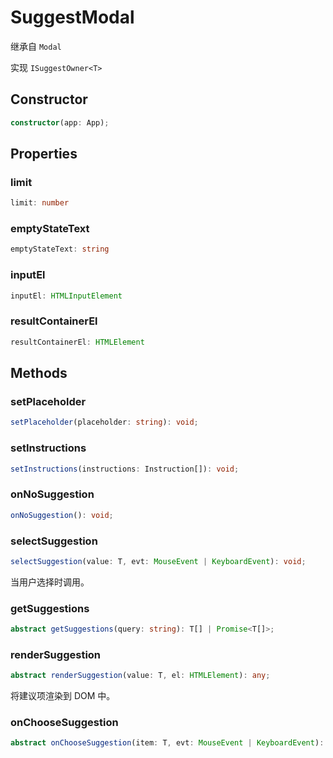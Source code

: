 <!--
 * @Author: haifeng.lu haifeng.lu@ly.com
 * @Date: 2022-08-23 11:37:51
 * @LastEditors: luhaifeng666
 * @LastEditTime: 2023-01-18 09:52:50
 * @Description: 
-->
# SuggestModal

继承自 `Modal`

实现 `ISuggestOwner<T>`

## Constructor

```ts
constructor(app: App);
```

## Properties

### limit

```ts
limit: number
```

### emptyStateText

```ts
emptyStateText: string
```

### inputEl

```ts
inputEl: HTMLInputElement
```

### resultContainerEl

```ts
resultContainerEl: HTMLElement
```

## Methods

### setPlaceholder

```ts
setPlaceholder(placeholder: string): void;
```

### setInstructions

```ts
setInstructions(instructions: Instruction[]): void;
```

### onNoSuggestion

```ts
onNoSuggestion(): void;
```

### selectSuggestion

```ts
selectSuggestion(value: T, evt: MouseEvent | KeyboardEvent): void;
```

当用户选择时调用。

### getSuggestions

```ts
abstract getSuggestions(query: string): T[] | Promise<T[]>;
```

### renderSuggestion

```ts
abstract renderSuggestion(value: T, el: HTMLElement): any;
```

将建议项渲染到 DOM 中。

### onChooseSuggestion

```ts
abstract onChooseSuggestion(item: T, evt: MouseEvent | KeyboardEvent): any;
```
